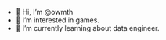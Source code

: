 - 👋 Hi, I’m @owmth
- 👀 I’m interested in games.
- 🌱 I’m currently learning about data engineer.

<!---
owmth/owmth is a ✨ special ✨ repository because its `README.md` (this file) appears on your GitHub profile.
You can click the Preview link to take a look at your changes.
--->
